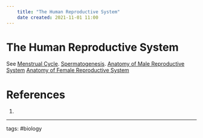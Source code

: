```yaml
---
	title: "The Human Reproductive System"
	date created: 2021-11-01 11:00
---
```

# The Human Reproductive System

See [Menstrual Cycle](Menstrual%20Cycle.md).
[Spermatogenesis](Spermatogenesis.md).
[Anatomy of Male Reproductive System](Anatomy%20of%20Male%20Reproductive%20System.md)
[Anatomy of Female Reproductive System](Anatomy%20of%20Female%20Reproductive%20System.md)

# References
1. 

---
tags: #biology